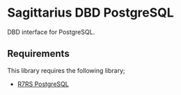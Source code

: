 Sagittarius DBD PostgreSQL
==========================

DBD interface for PostgreSQL.

Requirements
------------

This library requires the following library;

- [R7RS PostgreSQL](https://github.com/ktakashi/r7rs-postgresql)

